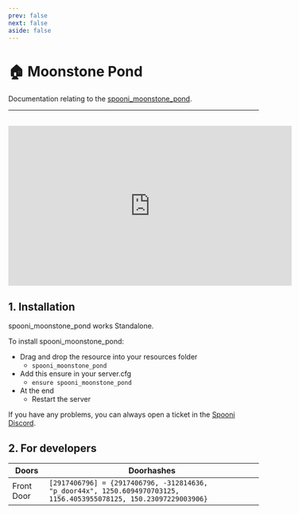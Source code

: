 ```yaml
---
prev: false
next: false
aside: false
---
```


# 🏠 Moonstone Pond
Documentation relating to the [spooni_moonstone_pond](https://spooni-mapping.tebex.io/package/6222295).

___
<br>
<iframe width="570" height="321" src="https://dunb17ur4ymx4.cloudfront.net/packages/images/65139575819a9f9310d7d648b95da50f5e463a8a.png" frameborder="0" allow="accelerometer; autoplay; clipboard-write; encrypted-media; gyroscope; picture-in-picture; web-share" allowfullscreen></iframe>

## 1. Installation
spooni_moonstone_pond works Standalone.  

To install spooni_moonstone_pond:
- Drag and drop the resource into your resources folder
  - `spooni_moonstone_pond`
- Add this ensure in your server.cfg
  - `ensure spooni_moonstone_pond`
- At the end
  - Restart the server

If you have any problems, you can always open a ticket in the [Spooni Discord](https://discord.gg/spooni).

## 2. For developers
| Doors                     | Doorhashes
|---------------------------|----------------------------------------------------------------------------------|
| Front Door                | `[2917406796] = {2917406796, -312814636, "p_door44x", 1250.6094970703125, 1156.4053955078125, 150.23097229003906}`